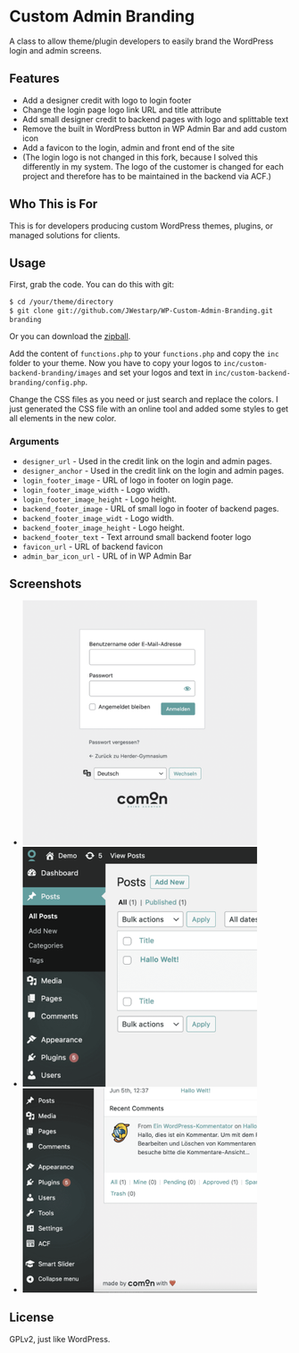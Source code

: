 Custom Admin Branding
=====================

A class to allow theme/plugin developers to easily brand the WordPress login and admin screens.


## Features

* Add a designer credit with logo to login footer
* Change the login page logo link URL and title attribute
* Add small designer credit to backend pages with logo and splittable text
* Remove the built in WordPress button in WP Admin Bar and add custom icon
* Add a favicon to the login, admin and front end of the site
* (The login logo is not changed in this fork, because I solved this differently in my system. The logo of the customer is changed for each project and therefore has to be maintained in the backend via ACF.)


## Who This is For

This is for developers producing custom WordPress themes, plugins, or managed solutions for clients.


## Usage

First, grab the code.  You can do this with git:

    $ cd /your/theme/directory
    $ git clone git://github.com/JWestarp/WP-Custom-Admin-Branding.git branding

Or you can download the [zipball](https://github.com/JWestarp/WP-Custom-Admin-Branding/archive/refs/heads/master.zip).

Add the content of `functions.php` to your `functions.php` and copy the `inc` folder to your theme.
Now you have to copy your logos to `inc/custom-backend-branding/images` and set your logos and text in `inc/custom-backend-branding/config.php`.

Change the CSS files as you need or just search and replace the colors. I just generated the CSS file with an online tool and added some styles to get all elements in the new color.


### Arguments

* `designer_url` - Used in the credit link on the login and admin pages.
* `designer_anchor` - Used in the credit link on the login and admin pages.
* `login_footer_image` - URL of logo in footer on login page.
* `login_footer_image_width` - Logo width.
* `login_footer_image_height` - Logo height.
* `backend_footer_image` - URL of small logo in footer of backend pages.
* `backend_footer_image_widt` - Logo width.
* `backend_footer_image_height` - Logo height.
* `backend_footer_text` - Text arround small backend footer logo
* `favicon_url` - URL of backend favicon
* `admin_bar_icon_url`  - URL of in WP Admin Bar


## Screenshots

* <img src="/screenshots/login-screen-footer-logo.png?raw=true" alt="Screenshot Login Footer Logo" width="420" />
* <img src="/screenshots/backend-admin-bar.png?raw=true" alt="Screenshot Admin Bar Icon" width="420" />
* <img src="/screenshots/backend-footer.png?raw=true" alt="Screenshot Backend Footer Logo" width="420" />


## License

GPLv2, just like WordPress.
